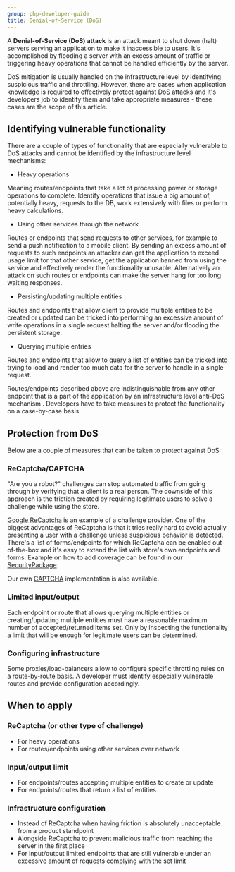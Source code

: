 ```yaml
---
group: php-developer-guide
title: Denial-of-Service (DoS)
---
```


A __Denial-of-Service (DoS) attack__ is an attack meant to shut down (halt) servers serving an application to make it
inaccessible to users. It's accomplished by flooding a server with an excess amount of traffic or triggering heavy
operations that cannot be handled efficiently by the server.

DoS mitigation is usually handled on the infrastructure level by identifying suspicious traffic and throttling.
However, there are cases when application knowledge is required to effectively protect against DoS attacks and it's
developers job to identify them and take appropriate measures - these cases are the scope of this article.

## Identifying vulnerable functionality
There are a couple of types of functionality that are especially vulnerable to DoS attacks and cannot be identified
by the infrastructure level mechanisms:

*  Heavy operations

Meaning routes/endpoints that take a lot of processing power or storage operations to complete. Identify operations
that issue a big amount of, potentially heavy, requests to the DB, work extensively with files or perform heavy
calculations.

*  Using other services through the network

Routes or endpoints that send requests to other services, for example to send a push notification to a mobile client.
By sending an
excess amount of requests to such endpoints an attacker can get the application to exceed usage limit for that other
service, get the application banned from using the service and effectively render the functionality unusable.
Alternatively an attack on such routes or endpoints can make the server hang for too long waiting responses.

*  Persisting/updating multiple entities

Routes and endpoints that allow client to provide multiple entities to be created or updated can be tricked into
performing an excessive amount of write operations in a single request halting the server and/or flooding
the persistent storage.

*  Querying multiple entries

Routes and endpoints that allow to query a list of entities can be tricked into trying to load and render too much
data for the server to handle in a single request.

Routes/endpoints described above are indistinguishable from any other endpoint that is a part of the application by
an infrastructure level anti-DoS mechanism . Developers have to take measures to protect the functionality on
a case-by-case basis.

## Protection from DoS
Below are a couple of measures that can be taken to protect against DoS:

### ReCaptcha/CAPTCHA
"Are you a robot?" challenges can stop automated traffic from going through by verifying that a client is a real person.
The downside of this approach is the friction created by requiring legitimate users to solve a challenge while
using the store.

[Google ReCaptcha](https://docs.magento.com/user-guide/stores/security-google-recaptcha.html) is an example of a
challenge provider. One of the biggest advantages of ReCaptcha is that it tries really hard to avoid actually presenting
a user with a challenge unless suspicious behavior is detected. There's a list of forms/endpoints
for which ReCaptcha can be enabled out-of-the-box and it's easy to extend the list with store's own endpoints and
forms. Example on how to add coverage can be found in our
[SecurityPackage](https://github.com/magento/security-package/tree/develop/ReCaptchaCustomer).

Our own [CAPTCHA](https://docs.magento.com/user-guide/stores/security-captcha.html) implementation is also available.

### Limited input/output
Each endpoint or route that allows querying multiple entities or creating/updating multiple entities must have a reasonable
maximum number of accepted/returned items set.
Only by inspecting the functionality a limit that will be enough for legitimate users can be determined.

### Configuring infrastructure
Some proxies/load-balancers allow to configure specific throttling rules on a route-by-route basis. A developer must
identify especially vulnerable routes and provide configuration accordingly.

## When to apply
### ReCaptcha (or other type of challenge)

*  For heavy operations
*  For routes/endpoints using other services over network

### Input/output limit

*  For endpoints/routes accepting multiple entities to create or update
*  For endpoints/routes that return a list of entities

### Infrastructure configuration

*  Instead of ReCaptcha when having friction is absolutely unacceptable from a product standpoint
*  Alongside ReCaptcha to prevent malicious traffic from reaching the server in the first place
*  For input/output limited endpoints that are still vulnerable under an excessive amount of requests complying with the set limit
